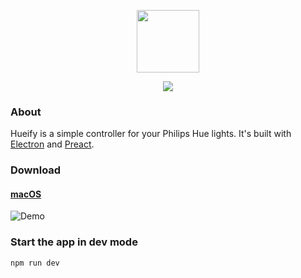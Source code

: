 <p align="center"><img height='100' src="https://kvartborg.net/assets/img/github/hueify-logo.png"></p>
<p align="center"><img src="https://travis-ci.org/kvartborg/hueify.svg?branch=test-components" /></p>

### About
Hueify is a simple controller for your Philips Hue lights. It's built with
[Electron](https://electron.atom.io/) and [Preact](https://preactjs.com/).

### Download
#### [macOS](https://github.com/kvartborg/hueify/releases/download/v0.1.1/Hueify.zip)

![Demo](https://github.com/kvartborg/hueify/blob/master/demo.gif)

### Start the app in dev mode
```sh
npm run dev
```
